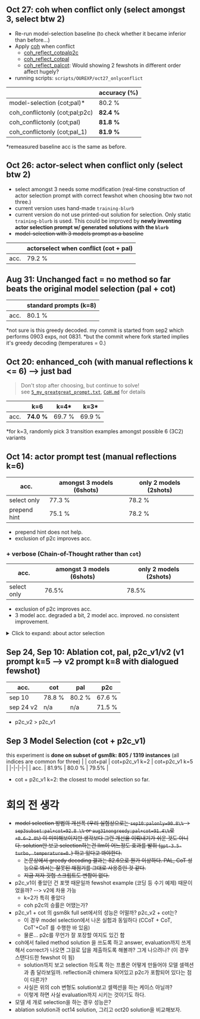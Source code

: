 
## Oct 27: coh when conflict only (select amongst 3, select btw 2)
* Re-run model-selection baseline (to check whether it became inferior than before...)
* Apply [coh](https://github.com/fgenie/Model-Selection-Reasoning/blob/PR_si/src/prompts/prep_reflexion/CoH.md) when conflict
    - [coh_reflect_cotpalp2c](https://github.com/fgenie/Model-Selection-Reasoning/blob/PR_si/src/prompts/prep_reflexion/5_my_greatgreat_prompt.txt)
    - [coh_reflect_cotpal](https://github.com/fgenie/Model-Selection-Reasoning/blob/PR_si/src/prompts/prep_reflexion/5_my_greatgreat_prompt_cotpal.txt)
    - [coh_reflect_palcot](https://github.com/fgenie/Model-Selection-Reasoning/blob/PR_si/src/prompts/prep_reflexion/5_my_greatgreat_prompt_cotpal_1.txt): Would showing 2 fewshots in different order affect hugely?
* running scripts: `scripts/OUREXP/oct27_onlyconflict`

| | accuracy (\%) | 
|-|-|
| model-selection (cot;pal)*  | 80.2 \% |
| coh_conflictonly (cot;pal;p2c) | **82.4 \%** |
| coh_conflictonly (cot;pal) | **81.8 \%** |
| coh_conflictonly (cot;pal_1) | **81.9 \%** |

*remeasured baseline acc is the same as before. 

## Oct 26: actor-select when conflict only (select btw 2)
* select amongst 3 needs some modification (real-time construction of actor selection prompt with correct fewshot when choosing btw two not three.)
* current version uses hand-made `training-blurb`
* current version do not use printed-out solution for selection. Only static `training-blurb` is used. This could be improved by **newly inventing actor selection prompt w/ generated solutions with the `blurb`**
* ~~model-selection with 3 models prompt as a baseline~~

| | actorselect when conflict (cot + pal) | 
|-|-|
| acc.  | 79.2 \% |


## Aug 31: Unchanged fact = no method so far beats the original model selection (pal + cot)
| | standard prompts (k=8) | 
|-|-|
| acc.  | 80.1 \% |

*not sure is this greedy decoded. my commit is started from sep2 which performs 0903 exps, not 0831.
*but the commit where fork started implies it's greedy decoding (temperatures = 0.)

## Oct 20: enhanced_coh (with manual reflections k <= 6)  --> just bad 
> Don't stop after choosing, but continue to solve!  
see [`5_my_greatgreat_prompt.txt`](https://github.com/fgenie/Model-Selection-Reasoning/blob/PR_si/src/prompts/prep_reflexion/5_my_greatgreat_prompt.txt), [`CoH.md`](https://github.com/fgenie/Model-Selection-Reasoning/blob/PR_si/src/prompts/prep_reflexion/CoH.md) for details

| | k=6 | k=4* | k=3*
|-|-|-|-|
| acc.  | **74.0 \%** | 69.7 \% | 69.9 \% |

*for k=3, randomly pick 3 transition examples amongst possible 6 (3C2) variants


## Oct 14: actor prompt test (manual reflections k=6)
| acc. | amongst 3 models (6shots) | only 2 models (2shots) |
|-|-|-|
| select only | 77.3 \% | 78.2 \% |
| prepend hint | 75.1 \% | 78.2 \% |

* prepend hint does not help.
* exclusion of p2c improves acc.


### + verbose (Chain-of-Thought rather than `cot`)
| acc. | amongst 3 models (6shots) | only 2 models (2shots) |
|-|-|-|
| select only | 76.5\% | 78.5\% |

* exclusion of p2c improves acc.
* 3 model acc. degraded a bit, 2 model acc. improved. no consistent improvement.


<details>
    <summary> Click to expand: about actor selection </summary>
## actor selection prompt
```
Choose the most likely reasoning method for answering math-word questions. Followings are the three methods available: (1) Chain-of-Thought (`cot`) invokes step-by-step verbal reasoning to break the question to reach the correct answer. (2) Plan-to-Code (`p2c`) invokes to write the plan and write the code of it to reach the answer. (3) Program-aided Language modeling (`pal`) invokes writing a code that returns the answer of the question. Referring to the followings, learn to guess which method would be promising given the question. 

Previous attempts and reflections:

[reflection examples here]


Now, given the question, start guessing the most `Promising Method` after writing an appropriate `Hint` to correctly choose the reasoning method for  the `Question` based on your learnings. 

Question: [QUESTION]

<format>
Hint: <write a concise sentence that help the method choice for answering correctly>
Promising Method: <pick one between two reasoning methods> 
</format>
```

## querying w/ hint prompt

```
[system prompt for cot/pal/p2c]

[examples]

Question: question of interest ([HINT goes here (a sentence.)])

```




```bash
# raw results output

# bash evaluate_math.sh 
# amongst 3 methods
+ python evaluate.py --input_path ../output/oct14_actorselect/gsm8k_k8_sc1_s0_e1319_10_14_23_48.jsonl --dataset_type math
Accuracy: 0.7725549658832449, Total: 1319, Correct: 1019, Error: 49
+ wc -l ../output/oct14_actorselect/gsm8k_k8_sc1_s0_e1319_10_14_23_48.jsonl
    1319 ../output/oct14_actorselect/gsm8k_k8_sc1_s0_e1319_10_14_23_48.jsonl


+ python evaluate.py --input_path ../output/oct14_actorselect_hinted/gsm8k_k8_sc1_s0_e1319_10_14_23_49.jsonl --dataset_type math
Accuracy: 0.7513267626990144, Total: 1319, Correct: 991, Error: 63
+ wc -l ../output/oct14_actorselect_hinted/gsm8k_k8_sc1_s0_e1319_10_14_23_49.jsonl
    1319 ../output/oct14_actorselect_hinted/gsm8k_k8_sc1_s0_e1319_10_14_23_49.jsonl


# bewtween pal / cot (binary choice)
# no hint only select
Accuracy: 0.7824109173616376, Total: 1319, Correct: 1032, Error: 21

# hinted solution
Accuracy: 0.7816527672479151, Total: 1319, Correct: 1031, Error: 18

```
</details>

## Sep 24, Sep 10: Ablation cot, pal, p2c_v1/v2 (v1 prompt k=5 --> v2 prompt k=8 with dialogued fewshot)
| acc. | cot | pal | p2c |
|-|-|-|-|
| sep 10 | 78.8 \% | 80.2 \% | 67.6 \% |
| sep 24 v2 | n/a | n/a | 71.5 \% |

* p2c_v2 > p2c_v1

## Sep 3 Model Selection (cot + p2c_v1)
this experiment is **done on subset of gsm8k: 805 / 1319 instances** (all indices are common for three)
| | cot+pal | cot+p2c_v1 k=2 | cot+p2c_v1 k=5 |
|-|-|-|-|
| acc. | 81.9\% | 80.0 \% | 79.5\% |

* cot + p2c_v1 k=2: the closest to model selection so far. 



# 회의 전 생각
* ~~model selection 방법의 개선폭 (우리 실험상으로는 `sep10:palonly=90.8\%` &rarr; `sep3subset:pal+cot=92.8 \%` or `aug31nongreedy:pal+cot=91.4\%`로 `+0.6~2.0%`) 이 미미해보이지만 생각보다 그런 개선을 이뤄내기가 쉬운 것도 아니다. solution만 보고 selection하는건 llm이 어느정도 효과를 발휘 (`gpt-3.5-turbo, temperature=0.`) 하고 있다고 봐야한다.~~
    * ~~논문상에서 greedy decoding 결과는 82.6으로 뭔가 이상하다. PAL, CoT 성능으로 봐서는 잘못된 채점기를 그대로 사용중인 것 같다.~~
    * ~~지금 저자 깃헙 스크립트도 변함이 없다.~~
* p2c_v1이 좋았던 건 포맷 때문일까 fewshot example (코딩 등 수기 예제) 때문이었을까? --> v2에 차용 가능
    * k=2가 특히 좋았다
    * coh p2c의 승률은 어땠는가?
* p2c_v1 + cot 의 gsm8k full set에서의 성능은 어떨까? p2c_v2 + cot는?
    * 이 경우 model selection에서 나온 실험과 동일하다 (CCoT + CoT, CoT'+CoT 를 수행한 바 있음)
    * 물론... p2c를 무언가 잘 포장할 여지도 있긴 함
* coh에서 failed method solution 을 쓰도록 하고 answer, evaluation까지 쓰게 해서 correct가 나오면 그걸로 답을 제출하도록 해볼까? 그게 나으려나? (이 경우 스탠다드한 fewshot 이 됨)
    * solution까지 보고 selection 하도록 하는 프롬은 어떻게 만들어야 모델 셀렉션과 좀 달라보일까. reflection과 chimera 되어있고 p2c가 포함되어 있다는 점이 다른가?
    * 사실은 위의 coh 변형도 solution보고 셀렉션을 하는 케이스 아닐까?
    * 이렇게 하면 사실 evaluation까지 시키는 것이기도 하다. 
* 모델 세 개로 selection을 하는 경우 성능은?
* ablation solution과 oct14 solution, 그리고 oct20 solution을 비교해보자. 
